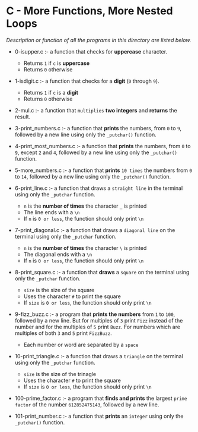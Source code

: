 # C - More Functions, More Nested Loops

*Description or function of all the programs in this directory are listed below.*

* 0-isupper.c :- a function that checks for **uppercase** character.
  * Returns `1` if `c` is **uppercase**
  * Returns `0` otherwise

* 1-isdigit.c :-  a function that checks for a **digit** (`0` through `9`).
  * Returns `1` if `c` is a **digit**
  * Returns `0` otherwise

* 2-mul.c :- a function that `multiplies` **two integers** and **returns** the result.

* 3-print_numbers.c :- a function that **prints** the numbers, from `0` to `9`, followed by a new line using only the `_putchar()` function.

* 4-print_most_numbers.c :- a function that **prints** the numbers, from `0` to `9`, except `2` and `4`, followed by a new line using only the `_putchar()` function.

* 5-more_numbers.c :-  a function that **prints** `10 times` the numbers from `0` to `14`, followed by a new line using only the `_putchar()` function.

* 6-print_line.c :- a function that draws a `straight line` in the terminal using only the `_putchar` function.
  * `n` is the **number of times** the character `_` is printed
  * The line ends with a `\n`
  * If `n` is `0 or less`, the function should only print `\n`

* 7-print_diagonal.c :- a function that draws a `diagonal line` on the terminal using only the `_putchar` function.
  * `n` is the **number of times** the character `\` is printed
  * The diagonal ends with a `\n`
  * If `n` is `0 or less`, the function should only print `\n`

* 8-print_square.c :- a function that **draws** a `square` on the terminal using only the `_putchar` function.
  * `size` is the size of the square
  * Uses the character `#` to print the square
  * If `size` is `0 or less`, the function should only print `\n`

* 9-fizz_buzz.c :-  a program that **prints the numbers** from `1` to `100`, followed by a new line. But for multiples of `3` print `Fizz` instead of the number and for the multiples of `5` print `Buzz`. For numbers which are multiples of both `3` and `5` print `FizzBuzz`.
  * Each number or word are separated by a `space`

* 10-print_triangle.c :- a function that draws a `triangle` on the terminal using only the `_putchar` function.
  * `size` is the size of the trinagle
  * Uses the character `#` to print the square
  * If `size` is `0 or less`, the function should only print `\n`

* 100-prime_factor.c :- a program that **finds and prints** the largest `prime factor` of the number `612852475143`, followed by a new line.

* 101-print_number.c :- a function that **prints** an `integer` using only the `_putchar()` function.
